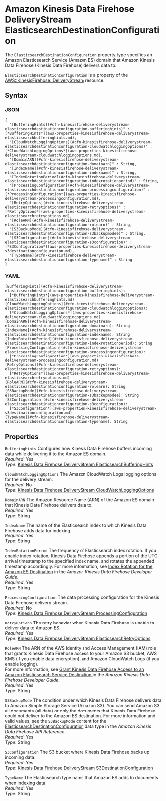 # Amazon Kinesis Data Firehose DeliveryStream ElasticsearchDestinationConfiguration<a name="aws-properties-kinesisfirehose-deliverystream-elasticsearchdestinationconfiguration"></a>

The `ElasticsearchDestinationConfiguration` property type specifies an Amazon Elasticsearch Service \(Amazon ES\) domain that Amazon Kinesis Data Firehose \(Kinesis Data Firehose\) delivers data to\.

`ElasticsearchDestinationConfiguration` is a property of the [AWS::KinesisFirehose::DeliveryStream](aws-resource-kinesisfirehose-deliverystream.md) resource\.

## Syntax<a name="aws-properties-kinesisfirehose-deliverystream-elasticsearchdestinationconfiguration-syntax"></a>

### JSON<a name="aws-properties-kinesisfirehose-deliverystream-elasticsearchdestinationconfiguration-syntax.json"></a>

```
{
  "[BufferingHints](#cfn-kinesisfirehose-deliverystream-elasticsearchdestinationconfiguration-bufferinghints)" : [*BufferingHints*](aws-properties-kinesisfirehose-deliverystream-elasticsearchbufferinghints.md),
  "[CloudWatchLoggingOptions](#cfn-kinesisfirehose-deliverystream-elasticsearchdestinationconfiguration-cloudwatchloggingoptions)" : [*CloudWatchLoggingOptions*](aws-properties-kinesisfirehose-deliverystream-cloudwatchloggingoptions.md),
  "[DomainARN](#cfn-kinesisfirehose-deliverystream-elasticsearchdestinationconfiguration-domainarn)" : String,
  "[IndexName](#cfn-kinesisfirehose-deliverystream-elasticsearchdestinationconfiguration-indexname)" : String,
  "[IndexRotationPeriod](#cfn-kinesisfirehose-deliverystream-elasticsearchdestinationconfiguration-indexrotationperiod)" : String,
  "[ProcessingConfiguration](#cfn-kinesisfirehose-deliverystream-elasticsearchdestinationconfiguration-processingconfiguration)" : [*ProcessingConfiguration*](aws-properties-kinesisfirehose-deliverystream-processingconfiguration.md),
  "[RetryOptions](#cfn-kinesisfirehose-deliverystream-elasticsearchdestinationconfiguration-retryoptions)" : [*RetryOptions*](aws-properties-kinesisfirehose-deliverystream-elasticsearchretryoptions.md),
  "[RoleARN](#cfn-kinesisfirehose-deliverystream-elasticsearchdestinationconfiguration-rolearn)" : String,
  "[S3BackupMode](#cfn-kinesisfirehose-deliverystream-elasticsearchdestinationconfiguration-s3backupmodee)" : String,
  "[S3Configuration](#cfn-kinesisfirehose-deliverystream-elasticsearchdestinationconfiguration-s3configuration)" : [*S3Configuration*](aws-properties-kinesisfirehose-deliverystream-s3destinationconfiguration.md),
  "[TypeName](#cfn-kinesisfirehose-deliverystream-elasticsearchdestinationconfiguration-typename)" : String
}
```

### YAML<a name="aws-properties-kinesisfirehose-deliverystream-elasticsearchdestinationconfiguration-syntax.yaml"></a>

```
[BufferingHints](#cfn-kinesisfirehose-deliverystream-elasticsearchdestinationconfiguration-bufferinghints):
  [*BufferingHints*](aws-properties-kinesisfirehose-deliverystream-elasticsearchbufferinghints.md)
[CloudWatchLoggingOptions](#cfn-kinesisfirehose-deliverystream-elasticsearchdestinationconfiguration-cloudwatchloggingoptions):
  [*CloudWatchLoggingOptions*](aws-properties-kinesisfirehose-deliverystream-cloudwatchloggingoptions.md)
[DomainARN](#cfn-kinesisfirehose-deliverystream-elasticsearchdestinationconfiguration-domainarn): String
[IndexName](#cfn-kinesisfirehose-deliverystream-elasticsearchdestinationconfiguration-indexname): String
[IndexRotationPeriod](#cfn-kinesisfirehose-deliverystream-elasticsearchdestinationconfiguration-indexrotationperiod): String
[ProcessingConfiguration](#cfn-kinesisfirehose-deliverystream-elasticsearchdestinationconfiguration-processingconfiguration):
  [*ProcessingConfiguration*](aws-properties-kinesisfirehose-deliverystream-processingconfiguration.md)
[RetryOptions](#cfn-kinesisfirehose-deliverystream-elasticsearchdestinationconfiguration-retryoptions):
  [*RetryOptions*](aws-properties-kinesisfirehose-deliverystream-elasticsearchretryoptions.md)
[RoleARN](#cfn-kinesisfirehose-deliverystream-elasticsearchdestinationconfiguration-rolearn): String
[S3BackupMode](#cfn-kinesisfirehose-deliverystream-elasticsearchdestinationconfiguration-s3backupmodee): String
[S3Configuration](#cfn-kinesisfirehose-deliverystream-elasticsearchdestinationconfiguration-s3configuration):
  [*S3Configuration*](aws-properties-kinesisfirehose-deliverystream-s3destinationconfiguration.md)
[TypeName](#cfn-kinesisfirehose-deliverystream-elasticsearchdestinationconfiguration-typename): String
```

## Properties<a name="aws-properties-kinesisfirehose-deliverystream-elasticsearchdestinationconfiguration-properties"></a>

`BufferingHints`  <a name="cfn-kinesisfirehose-deliverystream-elasticsearchdestinationconfiguration-bufferinghints"></a>
Configures how Kinesis Data Firehose buffers incoming data while delivering it to the Amazon ES domain\.  
*Required*: Yes  
*Type*: [Kinesis Data Firehose DeliveryStream ElasticsearchBufferingHints](aws-properties-kinesisfirehose-deliverystream-elasticsearchbufferinghints.md)

`CloudWatchLoggingOptions`  <a name="cfn-kinesisfirehose-deliverystream-elasticsearchdestinationconfiguration-cloudwatchloggingoptions"></a>
The Amazon CloudWatch Logs logging options for the delivery stream\.  
*Required*: No  
*Type*: [Kinesis Data Firehose DeliveryStream CloudWatchLoggingOptions](aws-properties-kinesisfirehose-deliverystream-cloudwatchloggingoptions.md)

`DomainARN`  <a name="cfn-kinesisfirehose-deliverystream-elasticsearchdestinationconfiguration-domainarn"></a>
The Amazon Resource Name \(ARN\) of the Amazon ES domain that Kinesis Data Firehose delivers data to\.  
*Required*: Yes  
*Type*: String

`IndexName`  <a name="cfn-kinesisfirehose-deliverystream-elasticsearchdestinationconfiguration-indexname"></a>
The name of the Elasticsearch index to which Kinesis Data Firehose adds data for indexing\.  
*Required*: Yes  
*Type*: String

`IndexRotationPeriod`  <a name="cfn-kinesisfirehose-deliverystream-elasticsearchdestinationconfiguration-indexrotationperiod"></a>
The frequency of Elasticsearch index rotation\. If you enable index rotation, Kinesis Data Firehose appends a portion of the UTC arrival timestamp to the specified index name, and rotates the appended timestamp accordingly\. For more information, see [Index Rotation for the Amazon ES Destination](https://docs.aws.amazon.com/firehose/latest/dev/basic-deliver.html#es-index-rotation) in the *Amazon Kinesis Data Firehose Developer Guide*\.  
*Required*: Yes  
*Type*: String

`ProcessingConfiguration`  <a name="cfn-kinesisfirehose-deliverystream-elasticsearchdestinationconfiguration-processingconfiguration"></a>
The data processing configuration for the Kinesis Data Firehose delivery stream\.  
 *Required*: No  
 *Type*: [Kinesis Data Firehose DeliveryStream ProcessingConfiguration](aws-properties-kinesisfirehose-deliverystream-processingconfiguration.md)

`RetryOptions`  <a name="cfn-kinesisfirehose-deliverystream-elasticsearchdestinationconfiguration-retryoptions"></a>
The retry behavior when Kinesis Data Firehose is unable to deliver data to Amazon ES\.  
 *Required*: Yes  
*Type*: [Kinesis Data Firehose DeliveryStream ElasticsearchRetryOptions](aws-properties-kinesisfirehose-deliverystream-elasticsearchretryoptions.md)

`RoleARN`  <a name="cfn-kinesisfirehose-deliverystream-elasticsearchdestinationconfiguration-rolearn"></a>
The ARN of the AWS Identity and Access Management \(IAM\) role that grants Kinesis Data Firehose access to your Amazon S3 bucket, AWS KMS \(if you enable data encryption\), and Amazon CloudWatch Logs \(if you enable logging\)\.  
For more information, see [Grant Kinesis Data Firehose Access to an Amazon Elasticsearch Service Destination ](https://docs.aws.amazon.com/firehose/latest/dev/controlling-access.html#using-iam-es) in the *Amazon Kinesis Data Firehose Developer Guide*\.  
*Required*: Yes  
*Type*: String

`S3BackupMode`  <a name="cfn-kinesisfirehose-deliverystream-elasticsearchdestinationconfiguration-s3backupmodee"></a>
The condition under which Kinesis Data Firehose delivers data to Amazon Simple Storage Service \(Amazon S3\)\. You can send Amazon S3 all documents \(all data\) or only the documents that Kinesis Data Firehose could not deliver to the Amazon ES destination\. For more information and valid values, see the `S3BackupMode` content for the [ElasticsearchDestinationConfiguration](https://docs.aws.amazon.com/firehose/latest/APIReference/API_ElasticsearchDestinationConfiguration.html) data type in the *Amazon Kinesis Data Firehose API Reference*\.   
*Required*: Yes  
*Type*: String

`S3Configuration`  <a name="cfn-kinesisfirehose-deliverystream-elasticsearchdestinationconfiguration-s3configuration"></a>
The S3 bucket where Kinesis Data Firehose backs up incoming data\.  
 *Required*: Yes  
*Type*: [Kinesis Data Firehose DeliveryStream S3DestinationConfiguration](aws-properties-kinesisfirehose-deliverystream-s3destinationconfiguration.md)

`TypeName`  <a name="cfn-kinesisfirehose-deliverystream-elasticsearchdestinationconfiguration-typename"></a>
The Elasticsearch type name that Amazon ES adds to documents when indexing data\.  
*Required*: Yes  
*Type*: String